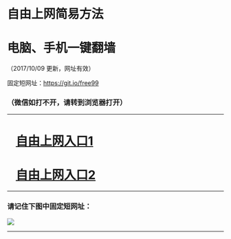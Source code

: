 ﻿# 自由上网简易方法

# 电脑、手机一键翻墙

（2017/10/09 更新，网址有效）

固定短网址：https://git.io/free99

### （微信如打不开，请转到浏览器打开）


***





# &nbsp;&nbsp; <a href="http://ft1545313548.fwq-tz-1001.info/fwqtz01.html?t=10090012791 " target="_blank">自由上网入口1</a>
# &nbsp;&nbsp; <a href="http://ft1908616615.fwq-tz-1002.info/fwqtz02.html?t=100900111834 " target="_blank">自由上网入口2</a>
***

### 请记住下图中固定短网址：

<img src="https://s3-us-west-2.amazonaws.com/fwq-1001/yjfq-20170905okok.png" /> 


***

